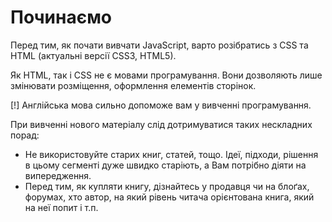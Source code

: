 # Починаємо

Перед тим, як почати вивчати JavaScript, варто розібратись з CSS та HTML (актуальні версії CSS3, HTML5).

Як HTML, так і CSS не є мовами програмування. Вони дозволяють лише змінювати розміщення, оформлення елементів сторінок.

[!] Англійська мова сильно допоможе вам у вивченні програмування.

При вивченні нового матеріалу слід дотримуватися таких нескладних порад:

* Не використовуйте старих книг, статей, тощо. Ідеї, підходи, рішення в цьому сегменті дуже швидко старіють, а Вам потрібно діяти на випередження.
* Перед тим, як купляти книгу, дізнайтесь у продавця чи на блоґах, форумах, хто автор, на який рівень читача орієнтована книга, який на неї попит і т.п.

